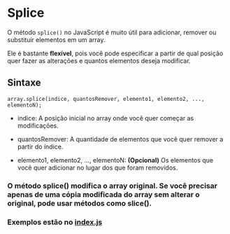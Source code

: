 # Splice
O método `splice()` no JavaScript é muito útil para adicionar, remover ou substituir elementos em um array. 

Ele é bastante **flexível**, pois você pode especificar a partir de qual posição quer fazer as alterações e quantos elementos deseja modificar.

## Sintaxe
```
array.splice(indice, quantosRemover, elemento1, elemento2, ..., elementoN);
```

- indice: A posição inicial no array onde você quer começar as modificações.

- quantosRemover: A quantidade de elementos que você quer remover a partir do índice.
- elemento1, elemento2, ..., elementoN: **(Opcional)** Os elementos que você quer adicionar no lugar dos que foram removidos.

### O método splice() modifica o array original. Se você precisar apenas de uma cópia modificada do array sem alterar o original, pode usar métodos como slice().

### Exemplos estão no [index.js]()